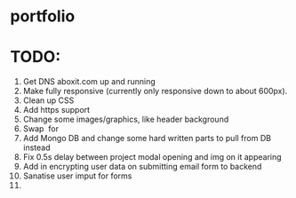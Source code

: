 # portfolio

# TODO:

1. Get DNS aboxit.com up and running
2. Make fully responsive (currently only responsive down to about 600px).
3. Clean up CSS
4. Add https support
5. Change some images/graphics, like header background
6. Swap <img> for <picture>
7. Add Mongo DB and change some hard written parts to pull from DB instead
8. Fix 0.5s delay between project modal opening and img on it appearing
9. Add in encrypting user data on submitting email form to backend
10. Sanatise user imput for forms
11. 
